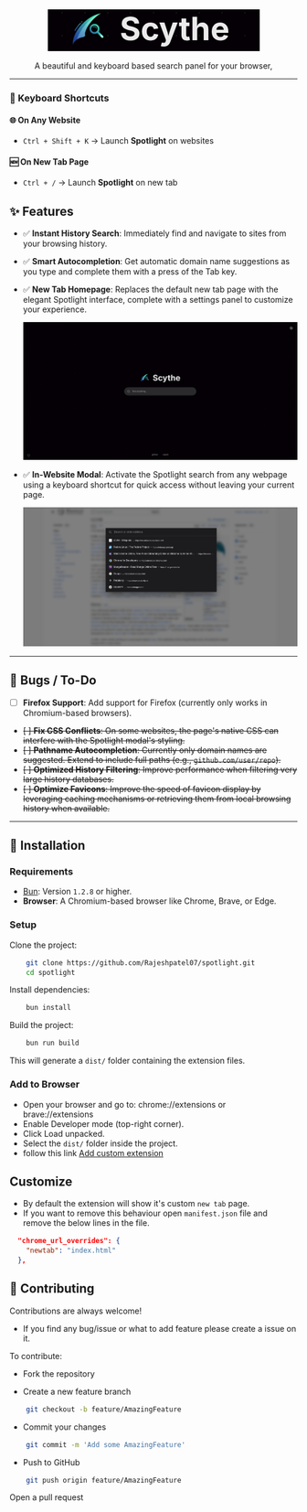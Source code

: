 <div align="center">
  <img src="src/assets/logo.png" alt="Spotlight Logo"/>

</div>

<p align="center">
  A beautiful and keyboard based search panel for your browser,<br>

</p>

---
### 🎹 Keyboard Shortcuts

#### 🌐 On Any Website
- `Ctrl + Shift + K` → Launch **Spotlight** on websites

#### 🆕 On New Tab Page
- `Ctrl + /` → Launch **Spotlight** on new tab


## ✨ Features

- ✅ **Instant History Search**: Immediately find and navigate to sites from your browsing history.
- ✅ **Smart Autocompletion**: Get automatic domain name suggestions as you type and complete them with a press of the Tab key.
- ✅ **New Tab Homepage**: Replaces the default new tab page with the elegant Spotlight interface, complete with a settings panel to customize your experience.  

  ![New Tab](src/assets/newtab.png)
- ✅ **In-Website Modal**: Activate the Spotlight search from any webpage using a keyboard shortcut for quick access without leaving your current page.  

  ![spotlight](src/assets/spotlightmodel.png)

---

## 🐛 Bugs / To-Do

- [ ] **Firefox Support**: Add support for Firefox (currently only works in Chromium-based browsers).
- <del>[ ] **Fix CSS Conflicts**: On some websites, the page's native CSS can interfere with the Spotlight modal's styling.</del>
- <del> [ ] **Pathname Autocompletion**: Currently only domain names are suggested. Extend to include full paths (e.g., `github.com/user/repo`).</del>
- <del> [ ] **Optimized History Filtering**: Improve performance when filtering very large history databases.</del>
- <del> [ ] **Optimize Favicons**: Improve the speed of favicon display by leveraging caching mechanisms or retrieving them from local browsing history when available.</del>

---

## 🚀 Installation

### Requirements

- [Bun](https://bun.sh/): Version `1.2.8` or higher.
- **Browser**: A Chromium-based browser like Chrome, Brave, or Edge.

### Setup

Clone the project:

```bash
    git clone https://github.com/Rajeshpatel07/spotlight.git
    cd spotlight
```

Install dependencies:

```bash
    bun install
```
Build the project:

```bash
    bun run build
```
This will generate a `dist/` folder containing the extension files.

### Add to Browser
- Open your browser and go to: chrome://extensions or brave://extensions
- Enable Developer mode (top-right corner).
- Click Load unpacked.
- Select the `dist/` folder inside the project.
- follow this link [Add custom extension](https://developer.chrome.com/docs/extensions/get-started/tutorial/hello-world#load-unpacked)


## Customize

- By default the extension will show it's custom `new tab` page.
- If you want to remove this behaviour open `manifest.json` file and remove the below lines in the file.

```json
  "chrome_url_overrides": {
    "newtab": "index.html"
  },
```

## 🤝 Contributing
Contributions are always welcome!
- If you find any bug/issue or what to add feature please create a issue on it.

To contribute:
- Fork the repository

- Create a new feature branch

```bash
    git checkout -b feature/AmazingFeature
```
- Commit your changes

```bash
    git commit -m 'Add some AmazingFeature'
```
- Push to GitHub

```bash
    git push origin feature/AmazingFeature
```
Open a pull request

